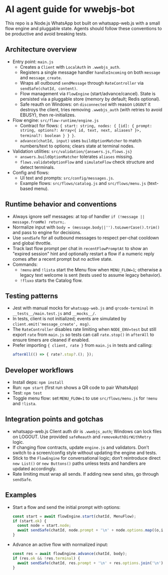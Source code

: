 # AI agent guide for wwebjs-bot

This repo is a Node.js WhatsApp bot built on whatsapp-web.js with a small flow engine and pluggable state. Agents should follow these conventions to be productive and avoid breaking tests.

## Architecture overview
- Entry point: `main.js`
  - Creates a `Client` with `LocalAuth` in `.wwebjs_auth`.
  - Registers a single message handler `handleIncoming` on both `message` and `message_create`.
  - Wraps all outbound `sendMessage` through `RateController` via `sendSafe(chatId, content)`.
  - Flow management via `FlowEngine` (start/advance/cancel). State is persisted via a pluggable store (memory by default; Redis optional).
  - Safe reauth on Windows: on `disconnected` with reason `LOGOUT` it destroys the client, tries removing `.wwebjs_auth` (with retries to avoid EBUSY), then re-initializes.
- Flow engine: `src/flow-runtime/engine.js`
  - Contract for flows: `{ start: string, nodes: { [id]: { prompt: string, options?: Array<{ id, text, next, aliases? }>, terminal?: boolean } } }`.
  - `advance(chatId, input)` uses `buildOptionMatcher` to match numbers/text to options; clears state at terminal nodes.
- Validation utilities: `src/validation/{answers.js,flows.js}`
  - `answers.buildOptionMatcher` tolerates `aliases` missing.
  - `flows.validateOptionFlow` and `simulateFlow` check structure and detect terminals.
- Config and flows:
  - UI text and prompts: `src/config/messages.js`.
  - Example flows: `src/flows/catalog.js` and `src/flows/menu.js` (text-based menu).

## Runtime behavior and conventions
- Always ignore self messages: at top of handler `if (!message || message.fromMe) return;`.
- Normalize input with `body = (message.body||'').toLowerCase().trim()` and pass to engine for decisions.
- Use `sendSafe` for all outbound messages to respect per-chat cooldown and global throttle.
- Track last flow prompt per chat in `recentFlowPromptAt` to show an "expired session" hint and optionally restart a flow if a numeric reply comes after a recent prompt but no active state.
- Commands:
  - `!menu` and `!lista` start the Menu flow when `MENU_FLOW=1`; otherwise a legacy text welcome is sent (tests used to assume legacy behavior).
  - `!fluxo` starts the Catalog flow.

## Testing patterns
- Jest with manual mocks for `whatsapp-web.js` and `qrcode-terminal` in `__tests__/main.test.js` and `__mocks__/`.
- In tests, client is not initialized; events are simulated by `client.emit('message_create', msg)`.
- The `RateController` disables rate limiting when `NODE_ENV=test` but still export `rate` from `main.js` so tests can call `rate.stop()` in `afterAll` to ensure timers are cleaned if enabled.
- Prefer importing `{ client, rate }` from `main.js` in tests and calling:
  ```js
  afterAll(() => { rate?.stop?.(); });
  ```

## Developer workflows
- Install deps: `npm install`
- Run: `npm start` (first run shows a QR code to pair WhatsApp)
- Test: `npm test`
- Toggle menu flow: set `MENU_FLOW=1` to use `src/flows/menu.js` for `!menu` and `!lista`.

## Integration points and gotchas
- whatsapp-web.js Client auth dir is `.wwebjs_auth`; Windows can lock files on LOGOUT. Use provided `safeReauth` and `removeAuthDirWithRetry` logic.
- If changing flow contracts, update `engine.js` and validators. Don’t switch to a screen/config style without updating the engine and tests.
- Stick to the `FlowEngine` for conversational logic; don’t reintroduce direct `new List()` or `new Buttons()` paths unless tests and handlers are updated accordingly.
- Rate limiting must wrap all sends. If adding new send sites, go through `sendSafe`.

## Examples
- Start a flow and send the initial prompt with options:
  ```js
  const start = await flowEngine.start(chatId, MenuFlow);
  if (start.ok) {
    const node = start.node;
    await sendSafe(chatId, node.prompt + '\n' + node.options.map((o,i)=>`${i+1}. ${o.text}`).join('\n'));
  }
  ```
- Advance an active flow with normalized input:
  ```js
  const res = await flowEngine.advance(chatId, body);
  if (res.ok && !res.terminal) {
    await sendSafe(chatId, res.prompt + '\n' + res.options.join('\n'));
  }
  ```
